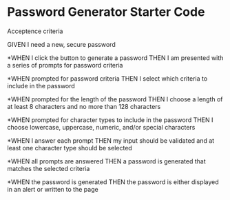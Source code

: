 # Password Generator Starter Code

Acceptence criteria

GIVEN I need a new, secure password

*WHEN I click the button to generate a password
THEN I am presented with a series of prompts for password criteria

*WHEN prompted for password criteria
THEN I select which criteria to include in the password

*WHEN prompted for the length of the password
THEN I choose a length of at least 8 characters and no more than 128 characters

*WHEN prompted for character types to include in the password
THEN I choose lowercase, uppercase, numeric, and/or special characters

*WHEN I answer each prompt
THEN my input should be validated and at least one character type should be selected

*WHEN all prompts are answered
THEN a password is generated that matches the selected criteria

*WHEN the password is generated
THEN the password is either displayed in an alert or written to the page
